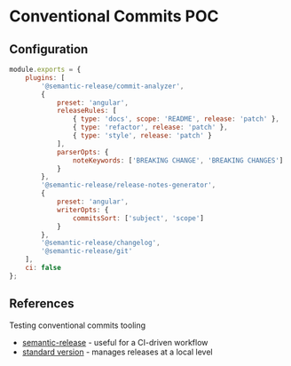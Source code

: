 # Conventional Commits POC

## Configuration

```javascript
module.exports = {
    plugins: [
        '@semantic-release/commit-analyzer',
        {
            preset: 'angular',
            releaseRules: [
                { type: 'docs', scope: 'README', release: 'patch' },
                { type: 'refactor', release: 'patch' },
                { type: 'style', release: 'patch' }
            ],
            parserOpts: {
                noteKeywords: ['BREAKING CHANGE', 'BREAKING CHANGES']
            }
        },
        '@semantic-release/release-notes-generator',
        {
            preset: 'angular',
            writerOpts: {
                commitsSort: ['subject', 'scope']
            }
        },
        '@semantic-release/changelog',
        '@semantic-release/git'
    ],
    ci: false
};
```

## References

Testing conventional commits tooling

-   [semantic-release](https://github.com/semantic-release/semantic-release/blob/master/docs/usage/configuration.md#configuration) - useful for a CI-driven workflow
-   [standard version](https://github.com/conventional-changelog/standard-version) - manages releases at a local level

